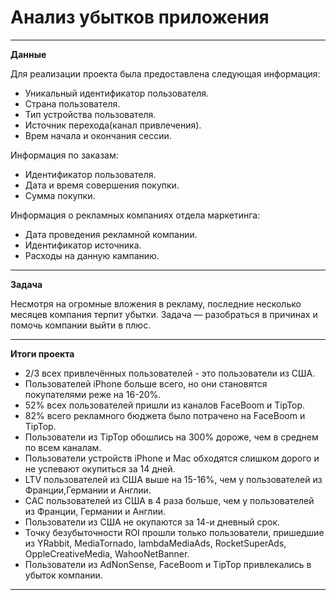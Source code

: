 # Анализ убытков приложения #
-----
**Данные**

Для реализации проекта была предоставлена следующая информация:
- Уникальный идентификатор пользователя.
- Страна пользователя.
- Тип устройства пользователя.
- Источник перехода(канал привлечения).
- Врем начала и окончания сессии.
  
Информация по заказам:
- Идентификатор пользователя.
- Дата и время совершения покупки.
- Сумма покупки.

Информация о рекламных компаниях отдела маркетинга:
- Дата проведения рекламной компании.
- Идентификатор источника.
- Расходы на данную кампанию.

-----
**Задача**

Несмотря на огромные вложения в рекламу, последние несколько месяцев компания терпит убытки. Задача — разобраться в причинах и помочь компании выйти в плюс.

-----
**Итоги проекта**

- 2/3 всех привлечённых пользователей - это пользователи из США.
- Пользователей iPhone больше всего, но они становятся покупателями реже на 16-20%.
- 52% всех пользователей пришли из каналов FaceBoom и TipTop.
- 82% всего рекламного бюджета было потрачено на FaceBoom и TipTop.
- Пользователи из TipTop обошлись на 300% дороже, чем в среднем по всем каналам.
- Пользователи устройств iPhone и Mac обходятся слишком дорого и не успевают окупиться за 14 дней.
- LTV пользователей из США выше на 15-16%, чем у пользователей из Франции,Германии и Англии.
- CAC пользователей из США в 4 раза больше, чем у пользователей из Франции, Германии и Англии.
- Пользователи из США не окупаются за 14-и дневный срок.
- Точку безубыточности ROI прошли только пользователи, пришедшие из YRabbit, MediaTornado, lambdaMediaAds, RocketSuperAds, OppleCreativeMedia, WahooNetBanner.
- Пользователи из AdNonSense, FaceBoom и TipTop привлекались в убыток компании.

-----
